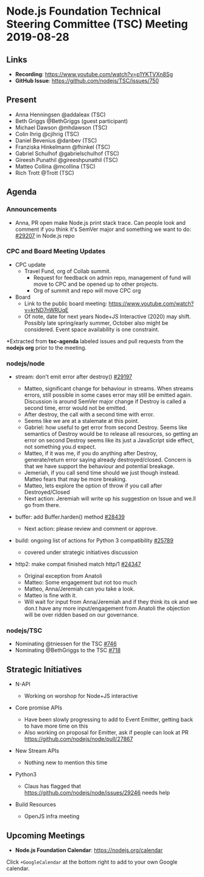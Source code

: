 # Node.js Foundation Technical Steering Committee (TSC) Meeting 2019-08-28

## Links

* **Recording**:  <https://www.youtube.com/watch?v=p1YKTVXn8Sg>
* **GitHub Issue**: <https://github.com/nodejs/TSC/issues/750>

## Present

* Anna Henningsen @addaleax (TSC)
* Beth Griggs @BethGriggs (guest participant)
* Michael Dawson @mhdawson (TSC)
* Colin Ihrig @cjihrig (TSC)
* Daniel Bevenius @danbev (TSC)
* Franziska Hinkelmann @fhinkel (TSC)
* Gabriel Schulhof @gabrielschulhof (TSC)
* Gireesh Punathil @gireeshpunathil (TSC)
* Matteo Collina @mcollina (TSC)
* Rich Trott @Trott (TSC)

## Agenda

### Announcements

* Anna, PR open make Node.js print stack trace. Can people look and comment if you think it's
  SemVer major and something we want to do: [#29207](https://github.com/nodejs/node/pull/29207) in Node.js repo

### CPC and Board Meeting Updates

* CPC update
  * Travel Fund, org of Collab summit.
    * Request for feedback on admin repo, management of fund will move to CPC and be
      opened up to other projects.
    * Org of summit and repo will move CPC org
* Board
  * Link to the public board meeting: <https://www.youtube.com/watch?v=krND7nWRUqE>
  * Of note, date for next years Node+JS Interactive (2020) may shift. Possibly late spring/early
    summer, October also might be considered. Event space availability is one constraint.

\*Extracted from **tsc-agenda** labeled issues and pull requests from the **nodejs org** prior to the meeting.

### nodejs/node

* stream: don't emit error after destroy() [#29197](https://github.com/nodejs/node/pull/29197)
  * Matteo, significant change for behaviour in streams. When streams errors, still possible
    in some cases error may still be emitted again.  Discussion is around SemVer major change
    if Destroy is called a second time, error would not be emitted.
  * After destroy, the call with a second time with error.
  * Seems like we are at a stalemate at this point.
  * Gabriel: how useful to get error from second Destroy.  Seems like semantics of Destroy
    would be to release all resources, so getting an error on second Destroy seems like its just
    a JavaScript side effect, not something you.d expect.
  * Matteo, if it was me, if you do anything after Destroy, generate/return error saying already
    destroyed/closed.  Concern is that we have support the behaviour and potential breakage.
  * Jemeriah, if you call send time should we just though instead. Matteo fears that may be more
    breaking.
  * Matteo, lets explore the option of throw if you call after Destroyed/Closed
  * Next action: Jeremiah will write up his suggestion on Issue and we.ll go from there.

* buffer: add Buffer.harden() method [#28439](https://github.com/nodejs/node/pull/28439)
  * Next action: please review and comment or approve.

* build: ongoing list of actions for Python 3 compatibility [#25789](https://github.com/nodejs/node/issues/25789)
  * covered under strategic initiatives discussion

* http2: make compat finished match http/1 [#24347](https://github.com/nodejs/node/pull/24347)
  * Original exception from Anatoli
  * Matteo: Some engagement but not too much
  * Matteo, Anna/Jeremiah can you take a look.
  * Matteo is fine with it.
  * Will wait for input from Anna/Jeremiah and if they think its ok and we don.t have any more
    input/engagement from Anatoli the objection will be over ridden based on our governance.

### nodejs/TSC

* Nominating @tniessen for the TSC [#746](https://github.com/nodejs/TSC/issues/746)
* Nominating @BethGriggs to the TSC [#718](https://github.com/nodejs/TSC/issues/718)

## Strategic Initiatives

* N-API
  * Working on worshop for Node+JS interactive

* Core promise APIs
  * Have been slowly progressing to add to Event Emitter, getting back to have more time on this
  * Also working on proposal for Emitter, ask if people can look at PR
    <https://github.com/nodejs/node/pull/27867>

* New Stream APIs
  * Nothing new to mention this time

* Python3
  * Claus has flagged that  <https://github.com/nodejs/node/issues/29246> needs help

* Build Resources
  * OpenJS infra meeting

## Upcoming Meetings

* **Node.js Foundation Calendar**: <https://nodejs.org/calendar>

Click `+GoogleCalendar` at the bottom right to add to your own Google calendar.
